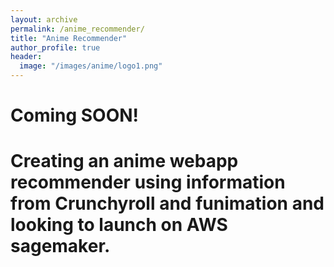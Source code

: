 ```yaml
---
layout: archive
permalink: /anime_recommender/
title: "Anime Recommender"
author_profile: true
header:
  image: "/images/anime/logo1.png"
---
```


# Coming SOON!
# Creating an anime webapp recommender using information from Crunchyroll and funimation and looking to launch on AWS sagemaker. 
